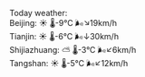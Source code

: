 Today weather:  
Beijing: ☀️   🌡️-9°C 🌬️↘19km/h  
Tianjin: ☀️   🌡️-6°C 🌬️↓30km/h  
Shijiazhuang: ⛅️  🌡️-3°C 🌬️↙6km/h  
Tangshan: ☀️   🌡️-5°C 🌬️↙12km/h  
